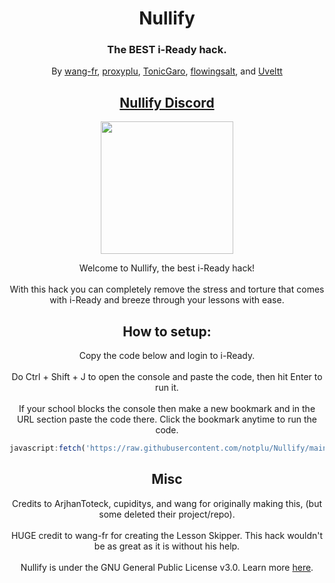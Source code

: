 <h1 align="center">Nullify</h1>
<h3 align="center">The BEST i-Ready hack.</h3>
<p align="center">By <a href="https://github.com/wang-fr">wang-fr</a>, <a href="https://github.com/proxyplu">proxyplu</a>, <a href="https://github.com/TonicGaro">TonicGaro</a>, <a href="https://github.com/flowingsalt">flowingsalt</a>, and <a href="https://github.com/Uveltt">Uveltt</a></p>
<h2 align="center"><a href="https://discord.gg/UHYAnP7wrW">Nullify Discord</a></h2>

<p align="center">
<img width="212" height="212" src="https://res.cloudinary.com/dodofguiy/image/upload/v1671071889/icon_f6pwnj.png">
</p>

<p align="center">
Welcome to Nullify, the best i-Ready hack!<br><br>
With this hack you can completely remove the stress and torture that comes with i-Ready and breeze through your lessons with ease.</p>

<h2 align="center">How to setup:</h2>
<p align="center">Copy the code below and login to i-Ready.<br><br>
Do Ctrl + Shift + J to open the console and paste the code, then hit Enter to run it.<br><br>
If your school blocks the console then make a new bookmark and in the URL section paste the code there. Click the bookmark anytime to run the code.</p>

```js
javascript:fetch('https://raw.githubusercontent.com/notplu/Nullify/main/Data/main.js').then(r => r.text()).then(r => eval(r))
```

<h2 align="center">Misc</h2>

<p align="center">
Credits to ArjhanToteck, cupiditys, and wang for originally making this, (but some deleted their project/repo).<br><br>
HUGE credit to wang-fr for creating the Lesson Skipper. This hack wouldn't be as great as it is without his help.<br><br>
Nullify is under the GNU General Public License v3.0. Learn more <a href="https://github.com/notplu/Nullify/blob/main/LICENSE">here</a>.</p>
